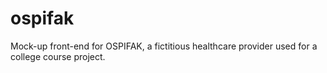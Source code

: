 # ospifak
 Mock-up front-end for OSPIFAK, a fictitious healthcare provider used for a college course project.
